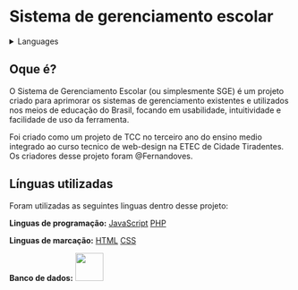 # Sistema de gerenciamento escolar

<details>

<summary>Languages</summary>

| [English](https://teste.com) | [Espanõl](https://teste.com) | *Portugues Brasileiro* |
| ---------------------------- | ---------------------------- | ---------------------- |

</details>

## Oque é?

O Sistema de Gerenciamento Escolar (ou simplesmente SGE) é um projeto criado para aprimorar os sistemas de gerenciamento existentes e utilizados nos meios de educação do Brasil, focando em usabilidade, intuitividade e facilidade de uso da ferramenta.

Foi criado como um projeto de TCC no terceiro ano do ensino medio integrado ao curso tecnico de web-design na ETEC de Cidade Tiradentes. Os criadores desse projeto foram @Fernandoves.

## Línguas utilizadas

Foram utilizadas as seguintes linguas dentro desse projeto:

**Linguas de programação:**
[JavaScript](https://developer.mozilla.org/pt-BR/docs/Web/JavaScript) [PHP](https://www.php.net/manual/pt_BR/index.php)

**Linguas de marcação:**
[HTML](https://developer.mozilla.org/pt-BR/docs/Web/HTML) [CSS](https://developer.mozilla.org/pt-BR/docs/Web/CSS)

**Banco de dados:**
<img src="https://www.vectorlogo.zone/logos/mysql/mysql-ar21.svg" data-canonical-src="https://www.vectorlogo.zone/logos/mysql/mysql-ar21.svg" width="50"/>
